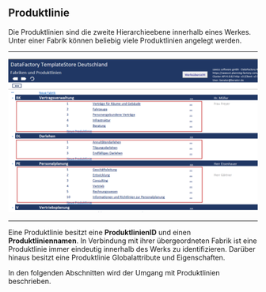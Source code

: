 ## Produktlinie

Die Produktlinien sind die zweite Hierarchieebene innerhalb eines Werkes. Unter einer Fabrik können beliebig viele Produktlinien angelegt werden.

---

![](/assets/pl1.png)

---

Eine Produktlinie besitzt eine **ProduktlinienID** und einen **Produktliniennamen**. In Verbindung mit ihrer übergeordneten Fabrik ist eine Produktlinie immer eindeutig innerhalb des Werks zu identifizieren. Darüber hinaus besitzt eine Produktlinie Globalattribute und Eigenschaften.

In den folgenden Abschnitten wird der Umgang mit Produktlinien beschrieben.

